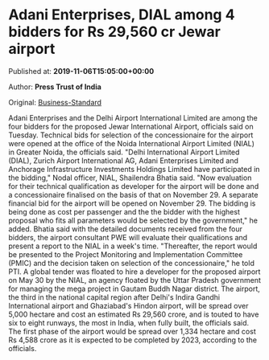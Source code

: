 
# Adani Enterprises, DIAL among 4 bidders for Rs 29,560 cr Jewar airport

Published at: **2019-11-06T15:05:00+00:00**

Author: **Press Trust of India**

Original: [Business-Standard](https://www.business-standard.com/article/pti-stories/adani-enterprises-dial-among-4-bidders-for-rs-29-560-cr-jewar-airport-119110601659_1.html)

Adani Enterprises and the Delhi Airport International Limited are among the four bidders for the proposed Jewar International Airport, officials said on Tuesday.
Technical bids for selection of the concessionaire for the airport were opened at the office of the Noida International Airport Limited (NIAL) in Greater Noida, the officials said.
"Delhi International Airport Limited (DIAL), Zurich Airport International AG, Adani Enterprises Limited and Anchorage Infrastructure Investments Holdings Limited have participated in the bidding," Nodal officer, NIAL, Shailendra Bhatia said.
"Now evaluation for their technical qualification as developer for the airport will be done and a concessionaire finalised on the basis of that on November 29. A separate financial bid for the airport will be opened on November 29. The bidding is being done as cost per passenger and the the bidder with the highest proposal who fits all parameters would be selected by the government," he added.
Bhatia said with the detailed documents received from the four bidders, the airport consultant PWE will evaluate their qualifications and present a report to the NIAL in a week's time.
"Thereafter, the report would be presented to the Project Monitoring and Implementation Committee (PMIC) and the decision taken on selection of the concessionaire," he told PTI.
A global tender was floated to hire a developer for the proposed airport on May 30 by the NIAL, an agency floated by the Uttar Pradesh government for managing the mega project in Gautam Buddh Nagar district.
The airport, the third in the national capital region after Delhi's Indira Gandhi International airport and Ghaziabad's Hindon airport, will be spread over 5,000 hectare and cost an estimated Rs 29,560 crore, and is touted to have six to eight runways, the most in India, when fully built, the officials said.
The first phase of the airport would be spread over 1,334 hectare and cost Rs 4,588 crore as it is expected to be completed by 2023, according to the officials.
